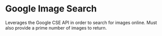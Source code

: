 # Google Image Search
Leverages the Google CSE API in order to search for images online. Must also provide a prime number of images to return. 
